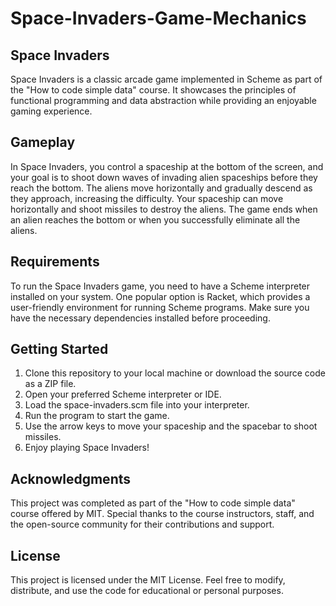 # Space-Invaders-Game-Mechanics

## Space Invaders
Space Invaders is a classic arcade game implemented in Scheme as part of the "How to code simple data" course. It showcases the principles of functional programming and data abstraction while providing an enjoyable gaming experience.

## Gameplay
In Space Invaders, you control a spaceship at the bottom of the screen, and your goal is to shoot down waves of invading alien spaceships before they reach the bottom. The aliens move horizontally and gradually descend as they approach, increasing the difficulty. Your spaceship can move horizontally and shoot missiles to destroy the aliens. The game ends when an alien reaches the bottom or when you successfully eliminate all the aliens.

## Requirements
To run the Space Invaders game, you need to have a Scheme interpreter installed on your system. One popular option is Racket, which provides a user-friendly environment for running Scheme programs. Make sure you have the necessary dependencies installed before proceeding.

## Getting Started
1. Clone this repository to your local machine or download the source code as a ZIP file.
2. Open your preferred Scheme interpreter or IDE.
3. Load the space-invaders.scm file into your interpreter.
4. Run the program to start the game.
5. Use the arrow keys to move your spaceship and the spacebar to shoot missiles.
6. Enjoy playing Space Invaders!

## Acknowledgments
This project was completed as part of the "How to code simple data" course offered by MIT. Special thanks to the course instructors, staff, and the open-source community for their contributions and support.

## License
This project is licensed under the MIT License. Feel free to modify, distribute, and use the code for educational or personal purposes.
